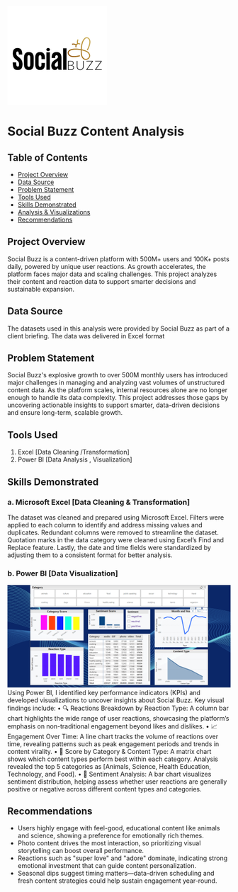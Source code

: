 ![Social Buzz](Sbuzz2.png) 
# Social Buzz Content Analysis
## Table of Contents
- [Project Overview](#project-overview)
- [Data Source](#data-source)
- [Problem Statement](#problem-statement)
- [Tools Used](#tools-used)
- [Skills Demonstrated](#skills-demonstrated)
- [Analysis & Visualizations](#analysis--visualizations)
- [Recommendations](#recommendations)

## Project Overview
Social Buzz is a content-driven platform with 500M+ users and 100K+ posts daily, powered by unique user reactions.
As growth accelerates, the platform faces major data and scaling challenges.
This project analyzes their content and reaction data to support smarter decisions and sustainable expansion. 

## Data Source
The datasets used in this analysis were provided by Social Buzz as part of a client briefing. The data was delivered in Excel format

## Problem Statement
Social Buzz's explosive growth to over 500M monthly users has introduced major challenges in managing and analyzing vast volumes of unstructured content data. As the platform scales, internal resources alone are no longer enough to handle its data complexity. This project addresses those gaps by uncovering actionable insights to support smarter, data-driven decisions and ensure long-term, scalable growth. 

## Tools Used 
1.	Excel [Data Cleaning /Transformation]
2.	Power BI [Data Analysis , Visualization]

## Skills Demonstrated 
### a.	Microsoft Excel [Data Cleaning & Transformation]
The dataset was cleaned and prepared using Microsoft Excel. Filters were applied to each column to identify and address missing values and duplicates. Redundant columns were removed to streamline the dataset. Quotation marks in the data category were cleaned using Excel’s Find and Replace feature. Lastly, the date and time fields were standardized by adjusting them to a consistent format for better analysis.

### b. Power BI [Data Visualization]
![Data visuals](SBuzz_PowerBi.png)
Using Power BI, I identified key performance indicators (KPIs) and developed visualizations to uncover insights about Social Buzz. Key visual findings include:
•	🔍 Reactions Breakdown by Reaction Type: A column bar chart highlights the wide range of user reactions, showcasing the platform’s emphasis on non-traditional engagement beyond likes and dislikes.
•	📈 Engagement Over Time: A line chart tracks the volume of reactions over time, revealing patterns such as peak engagement periods and trends in content virality.
•	🎯 Score by Category & Content Type: A matrix chart shows which content types perform best within each category. Analysis revealed the top 5 categories as [Animals, Science, Health Education, Technology, and Food].
•	🧠 Sentiment Analysis: A bar chart visualizes sentiment distribution, helping assess whether user reactions are generally positive or negative across different content types and categories. 

## Recommendations
- Users highly engage with feel-good, educational content like animals and science, showing a preference for emotionally rich themes.
- Photo content drives the most interaction, so prioritizing visual storytelling can boost overall performance.
- Reactions such as "super love" and "adore" dominate, indicating strong emotional investment that can guide content personalization.
- Seasonal dips suggest timing matters—data-driven scheduling and fresh content strategies could help sustain engagement year-round.



